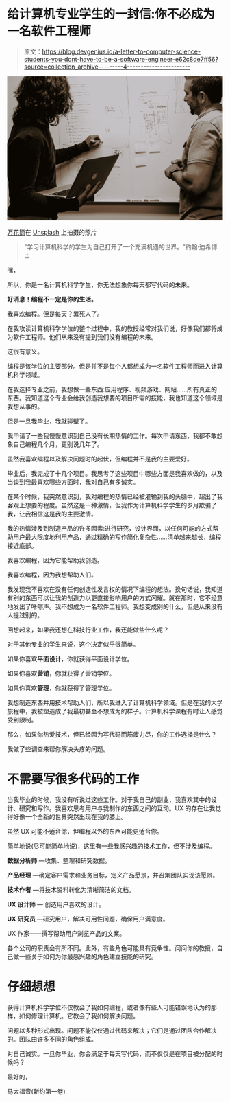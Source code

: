 # 给计算机专业学生的一封信:你不必成为一名软件工程师

> 原文：<https://blog.devgenius.io/a-letter-to-computer-science-students-you-dont-have-to-be-a-software-engineer-e62c8de7ff56?source=collection_archive---------4----------------------->

![](img/50b56bca1697cecc775f9c21b1baed30.png)

[万花筒](https://unsplash.com/@kaleidico?utm_source=medium&utm_medium=referral)在 [Unsplash](https://unsplash.com?utm_source=medium&utm_medium=referral) 上拍摄的照片

> "学习计算机科学的学生为自己打开了一个充满机遇的世界。"约翰·迪希博士

嘿，

所以，你是一名计算机科学学生，你无法想象你每天都写代码的未来。

**好消息！编程不一定是你的生活。**

我喜欢编程。但是每天？累死人了。

在我攻读计算机科学学位的整个过程中，我的教授经常对我们说，好像我们都将成为软件工程师。他们从来没有提到我们没有编程的未来。

这很有意义。

编程是该学位的主要部分。但是并不是每个人都想成为一名软件工程师而进入计算机科学领域。

在我选择专业之前，我想做一些东西:应用程序、视频游戏、网站……所有真正的东西。我知道这个专业会给我创造我想要的项目所需的技能，我也知道这个领域是我想从事的。

但是一旦我毕业，我就碰壁了。

我申请了一些我慢慢意识到自己没有长期热情的工作。每次申请东西，我都不敢想象自己编程几个月，更别说几年了。

虽然我喜欢编程以及解决问题时的起伏，但编程并不是我的主要爱好。

毕业后，我完成了十几个项目。我思考了这些项目中哪些方面是我喜欢做的，以及当谈到我最喜欢哪些方面时，我对自己有多诚实。

在某个时候，我突然意识到，我对编程的热情已经被灌输到我的头脑中，超出了我客观上想要的程度。虽然这是一种激情，但我作为计算机科学学生的岁月欺骗了我，让我相信这是我的主要激情。

我的热情涉及到制造产品的许多因素:进行研究，设计界面，以任何可能的方式帮助用户最大限度地利用产品，通过精确的写作简化复杂性……清单越来越长，编程接近底部。

我喜欢编程，因为它能帮助我创造。

我喜欢编程，因为我想帮助人们。

我发现我不喜欢在没有任何创造性发言权的情况下编程的想法。换句话说，我知道有别的东西可以让我的创造力以更直接影响用户的方式闪耀。就在那时，它不经意地发出了咔嚓声。我不想成为一名软件工程师。我想变成别的什么，但是从来没有人提过别的。

回想起来，如果我还想在科技行业工作，我还能做些什么呢？

对于其他专业的学生来说，这个决定似乎很简单。

如果你喜欢**平面设计**，你就获得平面设计学位。

如果你喜欢**营销**，你就获得了营销学位。

如果你喜欢**管理**，你就获得了管理学位。

我想制造东西并用技术帮助人们，所以我进入了计算机科学领域。但是在我的大学旅程中，我被塑造成了我最初甚至不想成为的样子。计算机科学课程有时让人感觉受到限制。

那么，如果你热爱技术，但已经因为写代码而筋疲力尽，你的工作选择是什么？

我做了些调查来帮你解决头疼的问题。

# 不需要写很多代码的工作

当我毕业的时候，我没有听说过这些工作。对于我自己的副业，我喜欢其中的设计、研究和写作。我喜欢思考用户与我制作的东西之间的互动。UX 的存在让我觉得好像一个全新的世界突然出现在我的膝上。

虽然 UX 可能不适合你，但编程以外的东西可能更适合你。

简单地说(尽可能简单地说)，这里有一些我感兴趣的技术工作，但不涉及编程。

**数据分析师** —收集、整理和研究数据。

**产品经理** —确定客户需求和业务目标，定义产品愿景，并召集团队实现该愿景。

**技术作者** —将技术资料转化为清晰简洁的文档。

**UX 设计师** — 创造用户喜欢的设计。

**UX 研究员** —研究用户，解决可用性问题，确保用户满意度。

UX 作家——撰写帮助用户浏览产品的文案。

各个公司的职责会有所不同。此外，有些角色可能具有竞争性。问问你的教授，自己做一些关于如何为你最感兴趣的角色建立技能的研究。

# 仔细想想

获得计算机科学学位不仅教会了我如何编程，或者像有些人可能错误地认为的那样，如何修理计算机。它教会了我如何解决问题。

问题以多种形式出现。问题不能仅仅通过代码来解决；它们是通过团队合作解决的。团队由许多不同的角色组成。

对自己诚实。一旦你毕业，你会满足于每天写代码，而不仅仅是在项目被分配的时候吗？

最好的，

马太福音(新约第一卷)